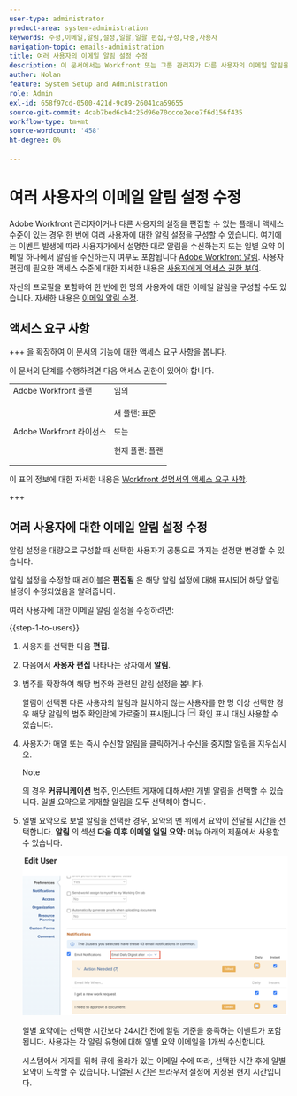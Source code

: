 ```yaml
---
user-type: administrator
product-area: system-administration
keywords: 수정,이메일,알림,설정,일괄,일괄 편집,구성,다중,사용자
navigation-topic: emails-administration
title: 여러 사용자의 이메일 알림 설정 수정
description: 이 문서에서는 Workfront 또는 그룹 관리자가 다른 사용자의 이메일 알림을 업데이트하는 방법에 대한 정보를 제공합니다.
author: Nolan
feature: System Setup and Administration
role: Admin
exl-id: 658f97cd-0500-421d-9c89-26041ca59655
source-git-commit: 4cab7bed6cb4c25d96e70ccce2ece7f6d156f435
workflow-type: tm+mt
source-wordcount: '458'
ht-degree: 0%

---
```


# 여러 사용자의 이메일 알림 설정 수정

<!-- Audited: 12/2023 -->

Adobe Workfront 관리자이거나 다른 사용자의 설정을 편집할 수 있는 플래너 액세스 수준이 있는 경우 한 번에 여러 사용자에 대한 알림 설정을 구성할 수 있습니다. 여기에는 이벤트 발생에 따라 사용자가에서 설명한 대로 알림을 수신하는지 또는 일별 요약 이메일 하나에서 알림을 수신하는지 여부도 포함됩니다 [Adobe Workfront 알림](../../../workfront-basics/using-notifications/wf-notifications.md). 사용자 편집에 필요한 액세스 수준에 대한 자세한 내용은 [사용자에게 액세스 권한 부여](../../../administration-and-setup/add-users/configure-and-grant-access/grant-access-other-users.md).

자신의 프로필을 포함하여 한 번에 한 명의 사용자에 대한 이메일 알림을 구성할 수도 있습니다. 자세한 내용은 [이메일 알림 수정](../../../workfront-basics/using-notifications/activate-or-deactivate-your-own-event-notifications.md).


## 액세스 요구 사항

+++ 을 확장하여 이 문서의 기능에 대한 액세스 요구 사항을 봅니다.

이 문서의 단계를 수행하려면 다음 액세스 권한이 있어야 합니다.

<table style="table-layout:auto"> 
 <col> 
 <col> 
 <tbody> 
  <tr> 
   <td role="rowheader">Adobe Workfront 플랜</td> 
   <td>임의</td> 
  </tr> 
  <tr> 
   <td role="rowheader">Adobe Workfront 라이선스</td> 
   <td> <p>새 플랜: 표준 </p>
 <p>또는</p> 
<p>현재 플랜: 플랜 </p> 
</td> 
  </tr> 
 </tbody> 
</table>

이 표의 정보에 대한 자세한 내용은 [Workfront 설명서의 액세스 요구 사항](/help/quicksilver/administration-and-setup/add-users/access-levels-and-object-permissions/access-level-requirements-in-documentation.md).

+++

## 여러 사용자에 대한 이메일 알림 설정 수정

알림 설정을 대량으로 구성할 때 선택한 사용자가 공통으로 가지는 설정만 변경할 수 있습니다.

알림 설정을 수정할 때 레이블은 **편집됨** 은 해당 알림 설정에 대해 표시되어 해당 알림 설정이 수정되었음을 알려줍니다.

여러 사용자에 대한 이메일 알림 설정을 수정하려면:

{{step-1-to-users}}

1. 사용자를 선택한 다음 **편집**.
1. 다음에서 **사용자 편집** 나타나는 상자에서 **알림**.

1. 범주를 확장하여 해당 범주와 관련된 알림 설정을 봅니다.

   알림이 선택된 다른 사용자의 알림과 일치하지 않는 사용자를 한 명 이상 선택한 경우 해당 알림의 범주 확인란에 가로줄이 표시됩니다 ![](assets/straight-line-instead-of-checkmark.jpg) 확인 표시 대신 사용할 수 있습니다.


1. 사용자가 매일 또는 즉시 수신할 알림을 클릭하거나 수신을 중지할 알림을 지우십시오.

   >[!NOTE]
   >
   >   의 경우 **커뮤니케이션** 범주, 인스턴트 게재에 대해서만 개별 알림을 선택할 수 있습니다. 일별 요약으로 게재할 알림을 모두 선택해야 합니다.


1. 일별 요약으로 보낼 알림을 선택한 경우, 요약의 맨 위에서 요약이 전달될 시간을 선택합니다. **알림** 의 섹션 **다음 이후 이메일 일일 요약:** 메뉴 아래의 제품에서 사용할 수 있습니다.

   ![](assets/daily-digest-time.png)

   일별 요약에는 선택한 시간보다 24시간 전에 알림 기준을 충족하는 이벤트가 포함됩니다. 사용자는 각 알림 유형에 대해 일별 요약 이메일을 1개씩 수신합니다.

   시스템에서 게재를 위해 큐에 올라가 있는 이메일 수에 따라, 선택한 시간 후에 일별 요약이 도착할 수 있습니다. 나열된 시간은 브라우저 설정에 지정된 현지 시간입니다.
